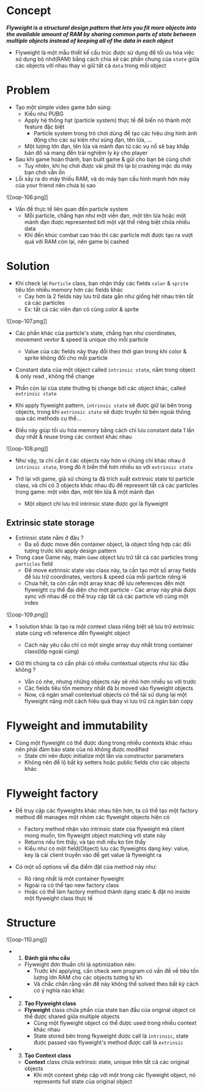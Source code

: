 
# Concept

***Flyweight is a structural design pattern that lets you fit more objects into the available amount of RAM by sharing common parts of state between multiple objects instead of keeping all of the data in each object***

- Flyweight là một mẫu thiết kế cấu trúc được sử dụng để tối ưu hóa việc sử dụng bộ nhớ(RAM) bằng cách chia sẽ các phần chung của `state` giữa các objects với nhau thay vì giữ tất cả `data` trong mỗi object

# Problem

- Tạo một simple video game bắn súng:
	- Kiểu như PUBG
	- Apply hệ thống hạt (particle system) thực tế để biến nó thành một feature đặc biệt
		- Particle system trong trò chơi dùng để tạo các hiệu ứng hình ảnh động cho các sự kiện như súng đạn, tên lửa, ...
	- Một lượng lớn đạn, tên lửa và mảnh đạn từ các vụ nổ sẽ bay khắp bản đồ và mang đến trải nghiệm ly kỳ cho player
- Sau khi game hoàn thành, bạn built game & gửi cho bạn bè cùng chơi
	- Tuy nhiên, khi họ chơi được vài phút thì lại bị crashing mặc dù máy bạn chơi vẫn ổn
- Lỗi xảy ra do máy thiếu RAM, và do máy bạn cấu hình mạnh hơn máy của your friend nên chưa bị sao

![[oop-106.png]]

- Vấn đề thực tế liên quan đến particle system 
	- Mỗi particle, chẳng hạn như một viên đạn, một tên lửa hoặc một mảnh đạn được represented bới một vật thể riêng biệt chứa nhiều data
	- Khi đến khúc combat cao trào thì các particle mới được tạo ra vượt quá với RAM còn lại, nên game bị cashed

# Solution

- Khi check lại `Particle` class, bạn nhận thấy các fields `color` & `sprite` tiêu tốn nhiều memory hơn các fields khác
	- Cay hơn là 2 fields này lưu trữ data gần như giống hệt nhau trên tất cả các particles
	- Ex: tất cả các viên đạn có cùng color & sprite
	
![[oop-107.png]]

- Các phần khác của particle's state, chẳng hạn như coordinates, movement vevtor & speed là unique cho mỗi particle
	- Value của các fields này thay đổi theo thời gian trong khi color & sprite không đổi cho mỗi particle

- Constant data của một object called `intrinsic state`, nằm trong object & only read , không thể change
- Phần còn lại của state thường bị change bởi các object khác, called `extrinsic state`
- Khi apply flyweight pattern, `intrinsic state` sẽ được giữ lại bên trong objects, trong khi `extrinsic state` sẽ được truyền từ bên ngoài thông qua các methods cụ thể...
- Điều này giúp tối ưu hóa memory bằng cách chỉ lưu constant data 1 lần duy nhất & reuse trong các context khác nhau

![[oop-108.png]]

- Như vậy, ta chỉ cần ít các objects này hơn vì chúng chỉ khác nhau ở `intrinsic state`, trong đó ít biến thể hơn nhiều so với `extrinsic state`

- Trở lại với game, giả sử chúng ta đã trích xuất extrinsic state từ particle class, và chỉ có 3 objects khác nhau đủ để represent tất cả các particles trong game: một viên đạn, một tên lửa & một mảnh đạn
	- Một object chỉ lưu trữ intrinsic state được gọi là flyweight

## Extrinsic state storage

- Extrinsic state nằm ở đâu ?
	- Đa số được move đến container object, là object tổng hợp các đối tượng trước khi apply design pattern
- Trong case Game này, main `Game` object lưu trữ tất cả các particles trong `particles` field 
	- Để move extrinsic state vào class này, ta cần tạo một số array fields để lưu trữ coordinates, vectors & speed của mỗi particle riêng lẻ
	- Chưa hết, ta còn cần một array khác để lưu references đến một flyweight cụ thể đại diện cho một particle - Các array này phải được sync với nhau để có thể truy cập tất cả các particle với cùng một index

![[oop-109.png]]

- 1 solution khác là tạo ra một context class riêng biệt sẽ lưu trữ extrinsic state cùng với reference đến flyweight object
	- Cách này yêu cầu chỉ có một single array duy nhất trong container class(lớp ngoài cùng)

- Giờ thì chúng ta có cần phải có nhiều contextual objects như lúc đầu không ?
	- Vẫn có nhe, nhưng những objects này sẽ nhỏ hơn nhiều so với trước
	- Các fields tiêu tốn memory nhất đã bị moved vào flyweight objects
	- Now, cả ngàn small contextual objects có thể tái sử dụng lại một flyweight nặng một cách hiệu quả thay vì lưu trữ cả ngàn bản copy 

# Flyweight and immutability

- Cùng một flyweight có thể được dùng trong nhiều contexts khác nhau nên phải đảm bảo state của nó không được modified
	- State chỉ nên được initialize một lần via constructor parameters
	- Không nên để lộ bất kỳ setters hoặc public fields cho các objects khác

# Flyweight factory

- Để truy cập các flyweights khác nhau tiện hơn, ta có thể tạo một factory method để manages một nhóm các flyweight objects hiện có
	
	- Factory method nhận vào intrinsic state của flyweight mà client mong muốn, tìm flyweight object matching với state này
	- Returns nếu tìm thấy, và tạo mới nếu ko tìm thấy
	- Kiểu như có một field(Object) lưu các flyweights dạng key: value, key là cái client truyền vào để get value là flyweight ra

- Có một số options về địa điểm đặt của method này như:
	- Rõ ràng nhất là một container flyweight
	- Ngoài ra có thể tạo new factory class
	- Hoặc có thể làm factory method thành dạng static & đặt nó inside một flyweight class thực tế

# Structure

![[oop-110.png]]

- 1. **Đánh giá nhu cầu**
	- Flyweight đơn thuần chỉ là optimization nên:
		- Trước khi applying, cần check xem program có vấn đề về tiêu tốn lượng lớn RAM cho các objects tương tự kh
		- Và chắc chắn rằng vấn đề này không thể solved theo bất kỳ cách có ý nghĩa nào khác
- 2. **Tạo Flyweight class**
	- **Flyweight** class chứa phần của state ban đầu của original object có thể được shared giữa multiple objects
		- Cùng một flyweight object có thể được used trong nhiều context khác nhau
		- State stored bên trong fkyweight được call là `íntrinsic`, state được passed vào flyweight's method được call là `extrinsic`
- 3.  **Tạo Context class**
	- **Context** class chứa extrinsic state, unique trên tất cả các original objects
		- Khi một context ghép cặp với một trong các flyweight object, nó represents full state của original object
